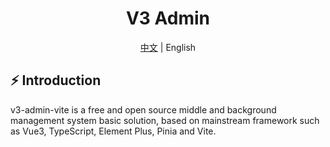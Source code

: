 <div align="center">
  <h1>V3 Admin</h1>
  <span><a href="./README.md">中文</a> | English</span>
</div>

## ⚡ Introduction

v3-admin-vite is a free and open source middle and background management system basic solution, based on mainstream framework such as Vue3, TypeScript, Element Plus, Pinia and Vite.
